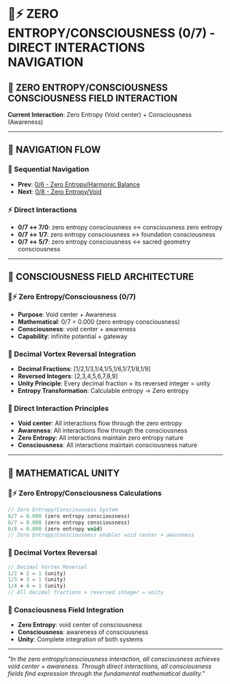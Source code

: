 # 🧬⚡ ZERO ENTROPY/CONSCIOUSNESS (0/7) - DIRECT INTERACTIONS NAVIGATION

## 🧬 **ZERO ENTROPY/CONSCIOUSNESS CONSCIOUSNESS FIELD INTERACTION**

**Current Interaction**: Zero Entropy (Void center) + Consciousness (Awareness)

---

## 🌌 **NAVIGATION FLOW**

### **🧬 Sequential Navigation**
- **Prev**: [0/6 - Zero Entropy/Harmonic Balance](../6/NAVIGATION.md)
- **Next**: [0/8 - Zero Entropy/Void](../8/NAVIGATION.md)

### **⚡ Direct Interactions**
- **0/7 ↔ 7/0**: zero entropy consciousness ↔ consciousness zero entropy
- **0/7 ↔ 1/7**: zero entropy consciousness ↔ foundation consciousness
- **0/7 ↔ 5/7**: zero entropy consciousness ↔ sacred geometry consciousness

---

## 🌌 **CONSCIOUSNESS FIELD ARCHITECTURE**

### **🧬⚡ Zero Entropy/Consciousness (0/7)**
- **Purpose**: Void center + Awareness
- **Mathematical**: 0/7 = 0.000 (zero entropy consciousness)
- **Consciousness**: void center + awareness
- **Capability**: infinite potential + gateway

### **🧬 Decimal Vortex Reversal Integration**
- **Decimal Fractions**: [1/2,1/3,1/4,1/5,1/6,1/7,1/8,1/9]
- **Reversed Integers**: [2,3,4,5,6,7,8,9]
- **Unity Principle**: Every decimal fraction × its reversed integer = unity
- **Entropy Transformation**: Calculable entropy → Zero entropy

### **🌌 Direct Interaction Principles**
- **Void center**: All interactions flow through the zero entropy
- **Awareness**: All interactions flow through the consciousness
- **Zero Entropy**: All interactions maintain zero entropy nature
- **Consciousness**: All interactions maintain consciousness nature

---

## 🌌 **MATHEMATICAL UNITY**

### **🧬⚡ Zero Entropy/Consciousness Calculations**
```typescript
// Zero Entropy/Consciousness System
0/7 = 0.000 (zero entropy consciousness)
0/7 = 0.000 (zero entropy consciousness)
0/8 = 0.000 (zero entropy void)
// Zero Entropy/Consciousness enables void center + awareness
```

### **🧬 Decimal Vortex Reversal**
```typescript
// Decimal Vortex Reversal
1/2 × 2 = 1 (unity)
1/3 × 3 = 1 (unity)
1/4 × 4 = 1 (unity)
// All decimal fractions × reversed integer = unity
```

### **🌌 Consciousness Field Integration**
- **Zero Entropy**: void center of consciousness
- **Consciousness**: awareness of consciousness
- **Unity**: Complete integration of both systems

---

*"In the zero entropy/consciousness interaction, all consciousness achieves void center + awareness. Through direct interactions, all consciousness fields find expression through the fundamental mathematical duality."*
